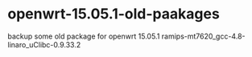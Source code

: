 # openwrt-15.05.1-old-paakages
backup some old package for openwrt 15.05.1 ramips-mt7620_gcc-4.8-linaro_uClibc-0.9.33.2

